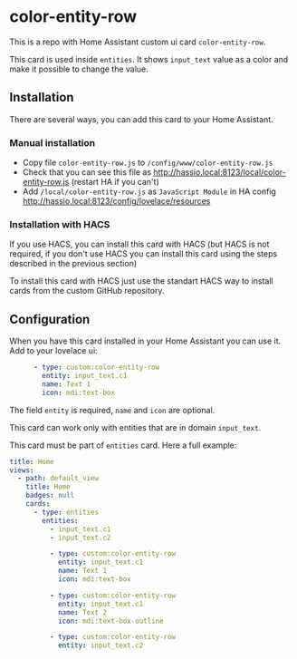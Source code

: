 # color-entity-row

This is a repo with Home Assistant custom ui card `color-entity-row`.

This card is used inside `entities`. It shows `input_text` value as a color and make it possible to change the value.

## Installation

There are several ways, you can add this card to your Home Assistant.

### Manual installation

 * Copy file `color-entity-row.js` to `/config/www/color-entity-row.js`
 * Check that you can see this file as http://hassio.local:8123/local/color-entity-row.js (restart HA if you can't)
 * Add `/local/color-entity-row.js` as `JavaScript Module` in HA config http://hassio.local:8123/config/lovelace/resources

### Installation with HACS

If you use HACS, you can install this card with HACS (but HACS is not required,
if you don't use HACS you can install this card using the steps described in the previous section)

To install this card with HACS just use the standart HACS way to install
cards from the custom GitHub repository.

## Configuration

When you have this card installed in your Home Assistant you can use it. Add to your
lovelace ui:

```yaml
      - type: custom:color-entity-row
        entity: input_text.c1
        name: Text 1
        icon: mdi:text-box
```

The field `entity` is required, `name` and `icon` are optional.

This card can work only with entities that are in domain `input_text`.

This card must be part of `entities` card. Here a full example:

```yaml
title: Home
views:
  - path: default_view
    title: Home
    badges: null
    cards:
      - type: entities
        entities:
          - input_text.c1
          - input_text.c2

          - type: custom:color-entity-row
            entity: input_text.c1
            name: Text 1
            icon: mdi:text-box

          - type: custom:color-entity-row
            entity: input_text.c1
            name: Text 2
            icon: mdi:text-box-outline

          - type: custom:color-entity-row
            entity: input_text.c2
```
